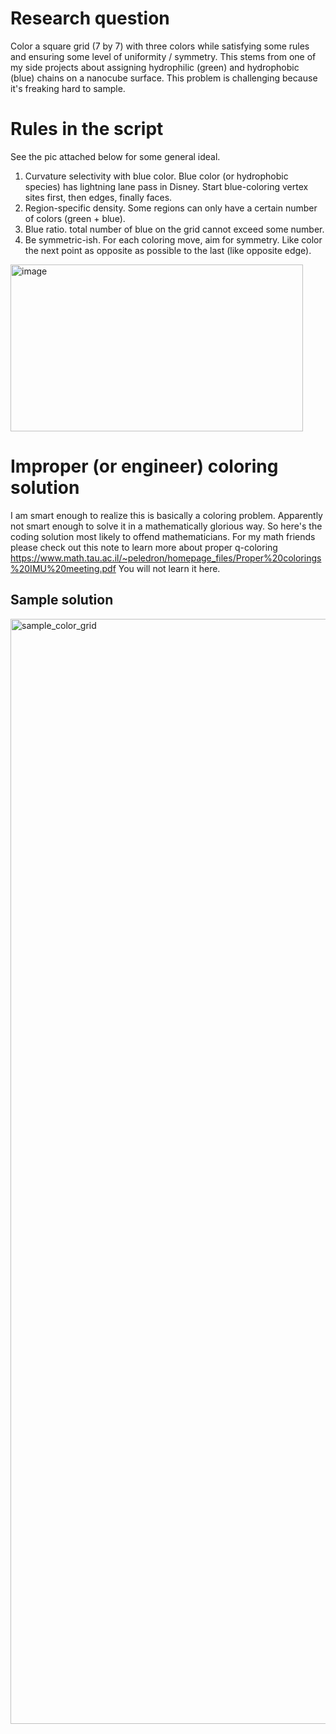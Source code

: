 # Research question
Color a square grid (7 by 7) with three colors while satisfying some rules and ensuring some level of uniformity / symmetry. This stems from one of my side projects about assigning hydrophilic (green) and hydrophobic (blue) chains on a nanocube surface. 
This problem is challenging because it's freaking hard to sample.
# Rules in the script
See the pic attached below for some general ideal.
1. Curvature selectivity with blue color. Blue color (or hydrophobic species) has lightning lane pass in Disney. Start blue-coloring vertex sites first, then edges, finally faces.
2. Region-specific density. Some regions can only have a certain number of colors (green + blue).
3. Blue ratio. total number of blue on the grid cannot exceed some number.
4. Be symmetric-ish. For each coloring move, aim for symmetry. Like color the next point as opposite as possible to the last (like opposite edge).
<img width="468" height="267" alt="image" src="https://github.com/user-attachments/assets/0705a32d-91d0-41be-9b08-068b2835f114" />

# Improper (or engineer) coloring solution
I am smart enough to realize this is basically a coloring problem. Apparently not smart enough to solve it in a mathematically glorious way. So here's the coding solution most likely to offend mathematicians. 
For my math friends please check out this note to learn more about proper q-coloring https://www.math.tau.ac.il/~peledron/homepage_files/Proper%20colorings%20IMU%20meeting.pdf
You will not learn it here.

## Sample solution
<img width="1712" height="1768" alt="sample_color_grid" src="https://github.com/user-attachments/assets/8d03fbf9-0bb5-460f-bbd4-17eb6fa309cf" />


